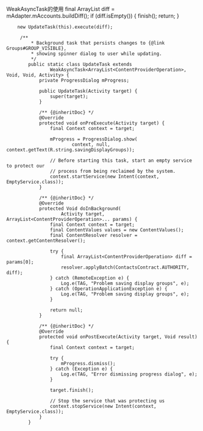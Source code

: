 WeakAsyncTask的使用
        final ArrayList<ContentProviderOperation> diff = mAdapter.mAccounts.buildDiff();
        if (diff.isEmpty()) {
            finish();
            return;
        }

        new UpdateTask(this).execute(diff);
      
         /**
             * Background task that persists changes to {@link Groups#GROUP_VISIBLE},
             * showing spinner dialog to user while updating.
             */
            public static class UpdateTask extends
                    WeakAsyncTask<ArrayList<ContentProviderOperation>, Void, Void, Activity> {
                private ProgressDialog mProgress;
        
                public UpdateTask(Activity target) {
                    super(target);
                }
        
                /** {@inheritDoc} */
                @Override
                protected void onPreExecute(Activity target) {
                    final Context context = target;
        
                    mProgress = ProgressDialog.show(
                            context, null, context.getText(R.string.savingDisplayGroups));
        
                    // Before starting this task, start an empty service to protect our
                    // process from being reclaimed by the system.
                    context.startService(new Intent(context, EmptyService.class));
                }
        
                /** {@inheritDoc} */
                @Override
                protected Void doInBackground(
                        Activity target, ArrayList<ContentProviderOperation>... params) {
                    final Context context = target;
                    final ContentValues values = new ContentValues();
                    final ContentResolver resolver = context.getContentResolver();
        
                    try {
                        final ArrayList<ContentProviderOperation> diff = params[0];
                        resolver.applyBatch(ContactsContract.AUTHORITY, diff);
                    } catch (RemoteException e) {
                        Log.e(TAG, "Problem saving display groups", e);
                    } catch (OperationApplicationException e) {
                        Log.e(TAG, "Problem saving display groups", e);
                    }
        
                    return null;
                }
        
                /** {@inheritDoc} */
                @Override
                protected void onPostExecute(Activity target, Void result) {
                    final Context context = target;
        
                    try {
                        mProgress.dismiss();
                    } catch (Exception e) {
                        Log.e(TAG, "Error dismissing progress dialog", e);
                    }
        
                    target.finish();
        
                    // Stop the service that was protecting us
                    context.stopService(new Intent(context, EmptyService.class));
                }
            }
        